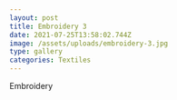 ```yaml
---
layout: post
title: Embroidery 3
date: 2021-07-25T13:58:02.744Z
image: /assets/uploads/embroidery-3.jpg
type: gallery
categories: Textiles
---
```

Embroidery